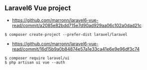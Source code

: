 ## Laravel6 Vue project

- https://github.com/marronn/laravel6-vue-read/commit/a2085e82bdd715e7d90ad929aa06c102a0dad21c
```
$ composer create-project --prefer-dist laravel/laravel
```

- https://github.com/marronn/laravel6-vue-read/commit/16d15b9a0b84874e57a1e33ca41e6e9e96df3c74
```
$ composer require laravel/ui
$ php artisan ui vue --auth
```
